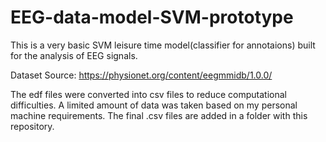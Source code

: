# EEG-data-model-SVM-prototype

This is a very basic SVM leisure time model(classifier for annotaions) built for the analysis of EEG signals.

Dataset Source: https://physionet.org/content/eegmmidb/1.0.0/

The edf files were converted into csv files to reduce computational difficulties. A limited amount of data was taken based on my personal machine requirements. The final .csv files are added in a folder with this repository.
